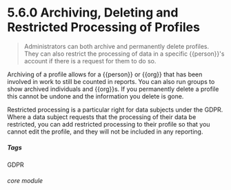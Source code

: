 #  5.6.0 Archiving, Deleting and Restricted Processing of Profiles

>Administrators can both archive and permanently delete profiles. They can also restrict the processing of data in a specific {{person}}'s account if there is a request for them to do so. 

Archiving of a profile allows for a {{person}} or {{org}} that has been involved in work to still be counted in reports. You can also run groups to show archived individuals and {{org}}s. If you permanently delete a profile this cannot be undone and the information you delete is gone.

Restricted processing is a particular right for data subjects under the GDPR. Where a data subject requests that the processing of their data be restricted, you can add restricted processing to their profile so that you cannot edit the profile, and they will not be included in any reporting. 


##### Tags
GDPR

###### core module
